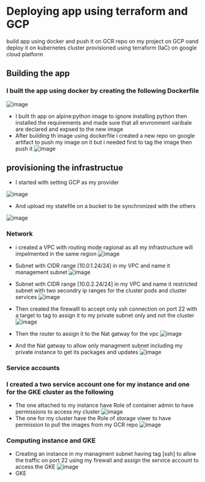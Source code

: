 # Deploying app using terraform and GCP  
build app using docker and push it on GCR repo on my project on GCP oand deploy it on kubernetes cluster provisioned using terraform (IaC) on google cloud platform
## Building the app 
### I built the app using docker by creating the following Dockerfile
![image](https://user-images.githubusercontent.com/104630009/180803787-be3a0e38-aa6f-4198-bfad-0f2d601bc50d.png)
- I built th app on alpine:python image to ignore installing python then installed the requirements and made sure that all envronment varibale are declared and expsed to the new image
- After building th image using dockerfile i created a new repo on google artifact to push my image on it but i needed first to tag the image then push it 
![image](https://user-images.githubusercontent.com/104630009/180766912-81864920-2dc5-4e0b-b7df-5301a314df7f.png)
## provisioning the infrastructue 
- I started with setting GCP as my provider 

![image](https://user-images.githubusercontent.com/104630009/180806715-d5b405f5-87ec-40c5-ab58-806512239f40.png)
- And upload my statefile on a bucket to be synchronized with the others 

![image](https://user-images.githubusercontent.com/104630009/180807017-00afc25c-7cf6-43c5-b11b-3ba0c0587783.png)
### Network
- i created a VPC with routing mode ragional as all my infrastructure will impelmented in the same region
![image](https://user-images.githubusercontent.com/104630009/180845657-eb89a9e0-ff54-4591-b254-ddd03fe13874.png)

- Subnet with CIDR range [10.0.1.24/24] in my VPC and name it management subnet 
![image](https://user-images.githubusercontent.com/104630009/180845957-9777b197-391a-4a3d-b391-b6feeca8e5d2.png)

- Subnet with CIDR range [10.0.2.24/24] in my VPC and name it restricted subnet with two secondry ip ranges for the cluster pods and cluster services 
![image](https://user-images.githubusercontent.com/104630009/180846280-564d5931-97d3-4078-bd01-897be67d6785.png)

- Then created the firewalll to accept only ssh connection on port 22 with a target to tag to assign it to my private subnet only and not the cluster
![image](https://user-images.githubusercontent.com/104630009/180830714-b23d4918-386e-49a7-a211-a0b8a9d51276.png)
- Then the router to assign it to the Nat gatway for the vpc
![image](https://user-images.githubusercontent.com/104630009/180831091-c9a8f5c0-5bea-4e8e-bf3b-30c84f5b4df6.png)
- And the Nat gatway to allow only managment subnet including my private instance to get its packages and updates 
![image](https://user-images.githubusercontent.com/104630009/180831599-2ae8749b-6e34-4263-af88-f1b90aa882b6.png)
### Service accounts
### I created a two service account one for my instance and one for the GKE cluster as the following
- The one attached to my instance have Role of container admin to have permissions to access my cluster 
![image](https://user-images.githubusercontent.com/104630009/180832720-8ecdd7b6-5c5f-4f8a-9245-19d44504be80.png)
- The one for my cluster have the Role of storage viwer to have permission to pull the images from my GCR repo
![image](https://user-images.githubusercontent.com/104630009/180833016-c90b6847-b723-4767-ada3-bc0d38650d27.png)
### Computing instance and GKE
- Creating an instance in my managment subnet having tag [ssh] to allow the traffic on port 22 using my firewall and assign the service account to access the GKE 
![image](https://user-images.githubusercontent.com/104630009/180833348-48cce134-38c4-46c5-ad1d-29cb11657215.png)
- GKE 

